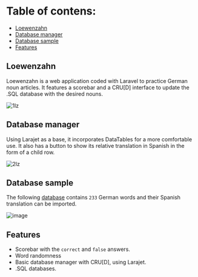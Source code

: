 # Table of contens:
- [Loewenzahn](#loewenzahn)
- [Database manager](#database-manager)
- [Database sample](#database-sample)
- [Features](#features)


## Loewenzahn
Loewenzahn is a web application coded with Laravel to practice German noun articles. It features a scorebar and a CRU[D] interface to update the .SQL database with the desired nouns.

![1lz](https://user-images.githubusercontent.com/51249452/234376927-a4cd2cef-0fea-4cce-ac81-1adf28505fb0.gif)

## Database manager
Using Larajet as a base, it incorporates DataTables for a more comfortable use. It also has a button to show its relative translation in Spanish in the form of a child row.

![2lz](https://user-images.githubusercontent.com/51249452/234381172-0cef05a6-d013-44eb-8b54-a907daaf3669.gif)


## Database sample
The following [database](https://github.com/GriffithVIII/Loewenzahn/blob/main/loewenzahn.sql) contains `233` German words and their Spanish translation can be imported.

![image](https://user-images.githubusercontent.com/51249452/234380373-7b9773a3-036e-4908-8220-38c507ad9119.png)

## Features
- Scorebar with the `correct` and `false` answers.
- Word randomness
- Basic database manager with CRU[D], using Larajet.
- .SQL databases.
